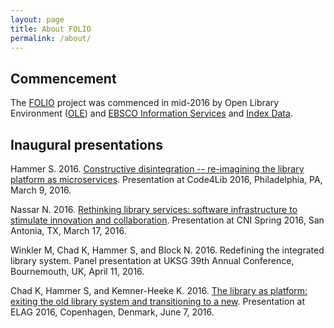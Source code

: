```yaml
---
layout: page
title: About FOLIO
permalink: /about/
---
```


## Commencement

The [FOLIO](https://folio.org/about/) project was commenced in mid-2016
by Open Library Environment ([OLE](https://openlibraryenvironment.org/))
and [EBSCO Information Services](https://www.ebsco.com/)
and [Index Data](https://www.indexdata.com/folio/).

## Inaugural presentations

Hammer S.  2016.  [Constructive disintegration -- re-imagining the library
platform as
microservices](https://2016.code4lib.org/Constructive-disintegration-reimagining-the-library-platform-as-microservices).
Presentation at Code4Lib 2016, Philadelphia, PA, March 9, 2016.

Nassar N.  2016.  [Rethinking library services: software infrastructure to stimulate innovation
and
collaboration](https://www.cni.org/topics/economic-models/rethinking-library-services-software-infrastructure-to-stimulate-innovation-and-collaboration).
Presentation at CNI Spring 2016, San Antonia, TX, March 17, 2016.

Winkler M, Chad K, Hammer S, and Block N.  2016.  Redefining the integrated
library system.  Panel presentation at UKSG 39th Annual Conference,
Bournemouth, UK, April 11, 2016.

Chad K, Hammer S, and Kemner-Heeke K.  2016.  [The library as platform: exiting
the old library system and transitioning to a
new](https://elag2016.org/index.php/program/presentations/the-library-as-platform-exiting-the-old-library-system-and-transitioning-to-a-new/).
Presentation at ELAG 2016, Copenhagen, Denmark, June 7, 2016.

